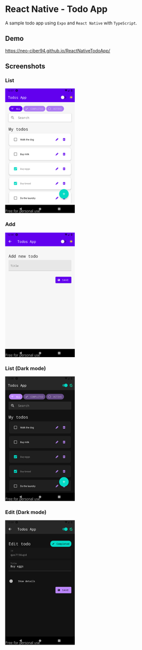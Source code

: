 # React Native - Todo App

A sample todo app using `Expo` and `React Native` with `TypeScript`.

## Demo

https://neo-ciber94.github.io/ReactNativeTodoApp/

## Screenshots

### List

<img src="./images/1.png" height="400px" width="auto"/>

### Add

<img src="./images/2.png" height="400px" width="auto"/>

### List (Dark mode)

<img src="./images/3.png" height="400px" width="auto"/>

### Edit (Dark mode)

<img src="./images/4.png" height="400px" width="auto"/>
